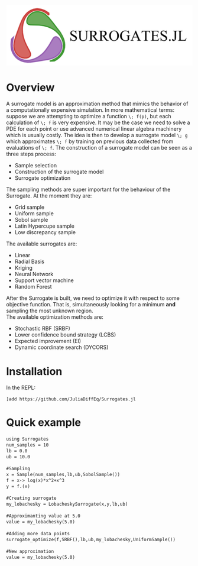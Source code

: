 ![SurrogatesLogo](images/Surrogates.png)
# Overview
A surrogate model is an approximation method that mimics the behavior of a computationally
expensive simulation. In more mathematical terms: suppose we are attempting to optimize a function
``\; f(p)``, but each calculation of ``\; f`` is very expensive. It may be the case we need to solve a PDE for each point or use advanced numerical linear algebra machinery which is usually costly. The idea is then to develop a surrogate model ``\; g`` which approximates ``\; f`` by training on previous data collected from evaluations of ``\; f``.
The construction of a surrogate model can be seen as a three steps process:

- Sample selection
- Construction of the surrogate model
- Surrogate optimization

The sampling methods are super important for the behaviour of the Surrogate.
At the moment they are:

- Grid sample
- Uniform sample
- Sobol sample
- Latin Hypercupe sample
- Low discrepancy sample

The available surrogates are:

- Linear
- Radial Basis
- Kriging
- Neural Network
- Support vector machine
- Random Forest

After the Surrogate is built, we need to optimize it with respect to some objective function.
That is, simultaneously looking for a minimum **and** sampling the most unknown region.  
The available optimization methods are:

- Stochastic RBF (SRBF)
- Lower confidence bound strategy (LCBS)
- Expected improvement (EI)
- Dynamic coordinate search (DYCORS)


# Installation
In the REPL:
```
]add https://github.com/JuliaDiffEq/Surrogates.jl
```

# Quick example
```
using Surrogates
num_samples = 10
lb = 0.0
ub = 10.0

#Sampling
x = Sample(num_samples,lb,ub,SobolSample())
f = x-> log(x)*x^2+x^3
y = f.(x)

#Creating surrogate
my_lobachesky = LobacheskySurrogate(x,y,lb,ub)

#Approximanting value at 5.0
value = my_lobachesky(5.0)

#Adding more data points
surrogate_optimize(f,SRBF(),lb,ub,my_lobachesky,UniformSample())

#New approximation
value = my_lobachesky(5.0)
```
